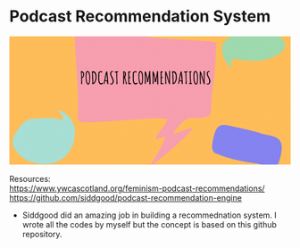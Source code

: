 # Podcast Recommendation System
  
<img src="https://github.com/Peter-Chong/Podcast-Recommendation-System/blob/main/images/podcast-recs-blog-header-815x380.png" width="900" height="230" />
  
Resources:  
https://www.ywcascotland.org/feminism-podcast-recommendations/  
https://github.com/siddgood/podcast-recommendation-engine
 - Siddgood did an amazing job in building a recommednation system. I wrote all the codes by myself but the concept is based on this github repository.
